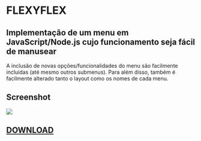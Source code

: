 # FLEXYFLEX

## Implementação de um menu em JavaScript/Node.js cujo funcionamento seja fácil de manusear 

A inclusão de novas opções/funcionalidades do menu são facilmente incluídas (até mesmo outros submenus).
Para além disso, também é facilmente alterado tanto o layout como os nomes de cada menu.

## Screenshot
<img src="http://imgur.com/ufObr5Wl.png" />

## <a href="https://github.com/perezjquim/flexyflex/archive/master.zip"> DOWNLOAD </a>

